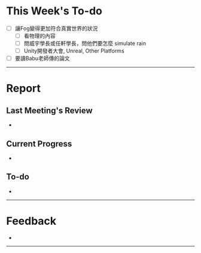 # This Week's To-do
- [ ] 讓Fog變得更加符合真實世界的狀況
	- [ ] 看物理的內容
	- [ ] 問威宇學長或任軒學長，問他們要怎麼 simulate rain
	- [ ] Unity開發者大會, Unreal, Other Platforms
- [ ] 要讀Babu老師傳的論文
---
# Report
## Last Meeting's Review
- 
## Current Progress
- 
## To-do
- 
---
# Feedback
- 
---
